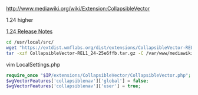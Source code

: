 

http://www.mediawiki.org/wiki/Extension:CollapsibleVector

1.24 higher

[1.24 Release Notes](http://www.mediawiki.org/wiki/MediaWiki_1.24/ja#.E3.83.91.E3.83.95.E3.82.A9.E3.83.BC.E3.83.9E.E3.83.B3.E3.82.B9)

```bash
cd /usr/local/src/
wget "https://extdist.wmflabs.org/dist/extensions/CollapsibleVector-REL1_24-25e6ffb.tar.gz"
tar -xzf CollapsibleVector-REL1_24-25e6ffb.tar.gz -C /var/www/mediawiki/extensions
```


vim LocalSettings.php

```php
require_once "$IP/extensions/CollapsibleVector/CollapsibleVector.php";
$wgVectorFeatures['collapsiblenav']['global'] = false;
$wgVectorFeatures['collapsiblenav']['user'] = true;
```
